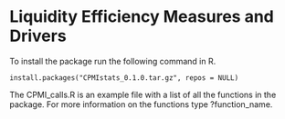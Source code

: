 # Liquidity Efficiency Measures and Drivers

To install the package run the following command in R.

```
install.packages("CPMIstats_0.1.0.tar.gz", repos = NULL)
```
The CPMI_calls.R is an example file with a list of all the functions in the package. For more information on the functions
type ?function_name.
